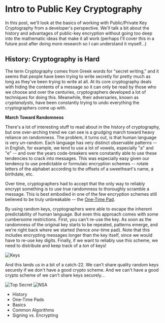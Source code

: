 # Intro to Public Key Cryptography

In this post, we'll look at the basics of working with Public/Private Key Cryptography from a developer's perspective. We'll talk a bit about the history and advantages of public-key encryption without going too deep into the mathematic ideas that make it all work (perhaps I'll cover this in a future post after doing more research so I can understand it myself...)

## History: Cryptography is Hard

The term Cryptography comes from Greek words for "secret writing," and it seems that people have been trying to write secretly for pretty much as long as they've been trying to write at all. At its core cryptography deals with hiding the contents of a message so it can only be read by those who we choose and over the centuries, cryptographers developed a lot of techniques for doing this. Meanwhile, their adversaries, known as _cryptanalysts_, have been constantly trying to undo everything the cryptographers come up with.

**March Toward Randomness**

There's a lot of interesting stuff to read about in the history of cryptography, but one over-arching trend we can see is a grudging march toward heavy reliance on randomness. The problem, it turns out, is that human language is very _un_-random. Each language has very distinct observable patterns -- in English, for example, we tend to use a lot of vowels, especially "a" and "e" -- and over the years code-breakers were constantly able to use these tendencies to crack into messages. This was especially easy given our tendency to use predictable or formulaic encryption schemes -- rotate letters of the alphabet according to the offsets of a sweetheart's name, a birthdate, etc.

Over time, cryptographers had to accept that the only way to reliably encrypt something is to use true randomness to thoroughly scramble a message. This is best embodied in one of the few encryption schemes still believed to be truly unbreakable -- the [One-Time Pad][otp].

By using random keys, cryptographers were able to escape the inherent predictability of human language. But even this approach comes with some cumbersome restrictions. First, you can't re-use the key. As soon as the randomness of the original key starts to be repeated, patterns emerge, and we're right back where we started (hence _one_-time pad). Note that this includes encrypting messages longer than the key itself, since we would have to re-use key digits. Finally, if we want to reliably use this scheme, we need to distribute and keep track of a *ton* of keys!

![Keys][keys]

And this lands us in a bit of a catch-22. We can't share quality random keys securely if we don't have a good crypto scheme. And we can't have a good crypto scheme of we can't share keys securely...

![Top Secret](http://www.codeproject.com/KB/vista-security/ECDH/spy-vs-spy.gif)
![NSA](https://upload.wikimedia.org/wikipedia/commons/8/84/National_Security_Agency_headquarters,_Fort_Meade,_Maryland.jpg)

* History
* One-Time Pads
* Basics
* Common Algorithms
* Signing vs. Encrypting

[otp]: https://en.wikipedia.org/wiki/One-time_pad
[one-time-pad-example]: http://association-sas.chez-alice.fr/OneTimePadFrench.JPG
[keys]: http://www.gubatron.com/blog/wp-content/uploads/2013/05/Screen-Shot-2013-05-30-at-8.45.12-AM.png

